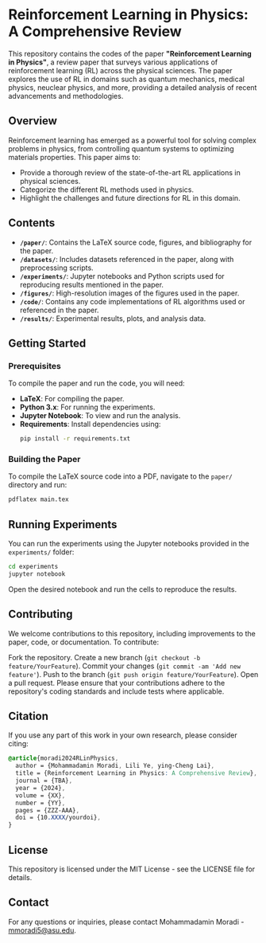 # Reinforcement Learning in Physics: A Comprehensive Review

This repository contains the codes of the paper **"Reinforcement Learning in Physics"**, a review paper that surveys various applications of reinforcement learning (RL) across the physical sciences. The paper explores the use of RL in domains such as quantum mechanics, medical physics, neuclear physics, and more, providing a detailed analysis of recent advancements and methodologies.

## Overview

Reinforcement learning has emerged as a powerful tool for solving complex problems in physics, from controlling quantum systems to optimizing materials properties. This paper aims to:

- Provide a thorough review of the state-of-the-art RL applications in physical sciences.
- Categorize the different RL methods used in physics.
- Highlight the challenges and future directions for RL in this domain.

## Contents

- **`/paper/`**: Contains the LaTeX source code, figures, and bibliography for the paper.
- **`/datasets/`**: Includes datasets referenced in the paper, along with preprocessing scripts.
- **`/experiments/`**: Jupyter notebooks and Python scripts used for reproducing results mentioned in the paper.
- **`/figures/`**: High-resolution images of the figures used in the paper.
- **`/code/`**: Contains any code implementations of RL algorithms used or referenced in the paper.
- **`/results/`**: Experimental results, plots, and analysis data.

## Getting Started

### Prerequisites

To compile the paper and run the code, you will need:

- **LaTeX**: For compiling the paper.
- **Python 3.x**: For running the experiments.
- **Jupyter Notebook**: To view and run the analysis.
- **Requirements**: Install dependencies using:
    ```bash
    pip install -r requirements.txt
    ```

### Building the Paper

To compile the LaTeX source code into a PDF, navigate to the `paper/` directory and run:

```bash
pdflatex main.tex
```

## Running Experiments
You can run the experiments using the Jupyter notebooks provided in the ```experiments/``` folder:

```bash
cd experiments
jupyter notebook
```

Open the desired notebook and run the cells to reproduce the results.

## Contributing
We welcome contributions to this repository, including improvements to the paper, code, or documentation. To contribute:

Fork the repository.
Create a new branch (```git checkout -b feature/YourFeature```).
Commit your changes (```git commit -am 'Add new feature'```).
Push to the branch (```git push origin feature/YourFeature```).
Open a pull request.
Please ensure that your contributions adhere to the repository's coding standards and include tests where applicable.

## Citation
If you use any part of this work in your own research, please consider citing:

```css
@article{moradi2024RLinPhysics,
  author = {Mohammadamin Moradi, Lili Ye, ying-Cheng Lai},
  title = {Reinforcement Learning in Physics: A Comprehensive Review},
  journal = {TBA},
  year = {2024},
  volume = {XX},
  number = {YY},
  pages = {ZZZ-AAA},
  doi = {10.XXXX/yourdoi},
}
```

## License
This repository is licensed under the MIT License - see the LICENSE file for details.

## Contact
For any questions or inquiries, please contact Mohammadamin Moradi - mmoradi5@asu.edu.
